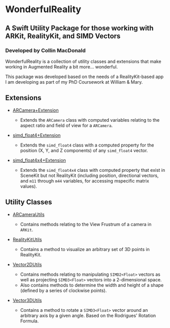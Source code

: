 # WonderfulReality
## A Swift Utility Package for those working with ARKit, RealityKit, and SIMD Vectors
### Developed by Collin MacDonald

WonderfulReality is a collection of utility classes and extensions that make working in Augmented Reality a bit more... wonderful.

This package was developed based on the needs of a RealityKit-based app I am developing as part of my PhD Coursework at William & Mary.

## Extensions

* [ARCamera+Extension](Sources/WonderfulReality/Extensions/ARCamera+Extension.swift)
  * Extends the `ARCamera` class with computed variables relating to the aspect ratio and field of view for a `ARCamera`.
 
* [simd_float4+Extension](Sources/WonderfulReality/Extensions/simd_float4+Extension.swift)
  * Extends the `simd_float4` class with a computed property for the position (X, Y, and Z components) of any `simd_float4` vector.
 
* [simd_float4x4+Extension](Sources/WonderfulReality/Extensions/simd_float4x4+Extension.swift)
  * Extends the `simd_float4x4` class with computed property that exist in SceneKit but not RealityKit (including position, directional vectors, and `m11` through `m44` variables, for accessing mspecific matrix values).

## Utility Classes

* [ARCameraUtils](Sources/WonderfulReality/Utilities/ARCameraUtils.swift)
  * Contains methods relating to the View Frustrum of a camera in `ARKit`.
 
* [RealityKitUtils](Sources/WonderfulReality/Utilities/RealityKitUtils.swift)
  * Contains a method to visualize an arbitrary set of 3D points in RealityKit.
 
* [Vector2DUtils](Sources/WonderfulReality/Utilities/Vector2DUtils.swift)
  * Contains methods relating to manipulating `SIMD2<Float>` vectors as well as projecting `SIMD3<Float>` vectors into a 2-dimensional space.
  * Also contains methods to determine the width and height of a shape (defined by a series of clockwise points).
 
* [Vector3DUtils](Sources/WonderfulReality/Utilities/Vector3DUtils.swift)
  * Contains a method to rotate a `SIMD3<Float>` vector around an arbitrary axis by a given angle. Based on the Rodrigues' Rotation Formula.
